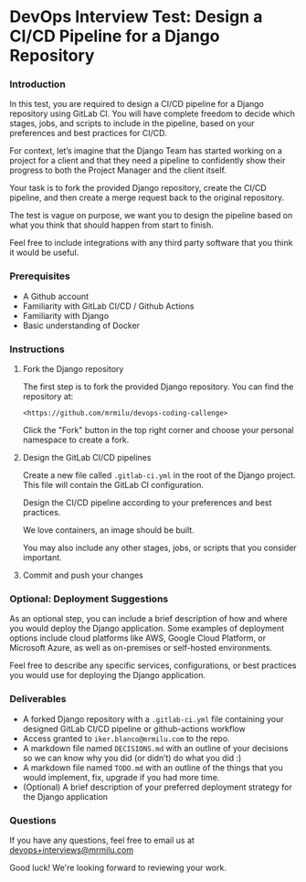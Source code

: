 # DevOps Interview Test: Design a CI/CD Pipeline for a Django Repository

### Introduction

In this test, you are required to design a CI/CD pipeline for a Django repository using GitLab CI. You will have complete freedom to decide which stages, jobs, and scripts to include in the pipeline, based on your preferences and best practices for CI/CD.

For context, let’s imagine that the Django Team has started working on a project for a client and that they need a pipeline to confidently show their progress to both the Project Manager and the client itself.

Your task is to fork the provided Django repository, create the CI/CD pipeline, and then create a merge request back to the original repository.

The test is vague on purpose, we want you to design the pipeline based on what you think that should happen from start to finish.

Feel free to include integrations with any third party software that you think it would be useful.

### Prerequisites

- A Github account
- Familiarity with GitLab CI/CD / Github Actions
- Familiarity with Django
- Basic understanding of Docker

### Instructions
1. Fork the Django repository
    
    The first step is to fork the provided Django repository. You can find the repository at:
    
    ```
    <https://github.com/mrmilu/devops-coding-callenge>
    
    ```
    
    Click the "Fork" button in the top right corner and choose your personal namespace to create a fork.
    
2. Design the GitLab CI/CD pipelines
    
    Create a new file called `.gitlab-ci.yml` in the root of the Django project. This file will contain the GitLab CI configuration.
    
    Design the CI/CD pipeline according to your preferences and best practices. 
    
    We love containers, an image should be built.
    
    You may also include any other stages, jobs, or scripts that you consider important.
    
3. Commit and push your changes


### Optional: Deployment Suggestions

As an optional step, you can include a brief description of how and where you would deploy the Django application. Some examples of deployment options include cloud platforms like AWS, Google Cloud Platform, or Microsoft Azure, as well as on-premises or self-hosted environments.

Feel free to describe any specific services, configurations, or best practices you would use for deploying the Django application.

### Deliverables

- A forked Django repository with a `.gitlab-ci.yml` file containing your designed GitLab CI/CD pipeline or github-actions workflow
- Access granted to `iker.blanco@mrmilu.com` to the repo.
- A markdown file named `DECISIONS.md` with an outline of your decisions so we can know why you did (or didn’t) do what you did :)
- A markdown file named  `TODO.md` with an outline of the things that you would implement, fix, upgrade if you had more time.
- (Optional) A brief description of your preferred deployment strategy for the Django application

### Questions

If you have any questions, feel free to email us at devops+interviews@mrmilu.com


Good luck! We're looking forward to reviewing your work.
